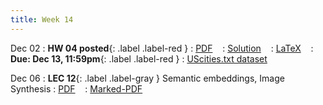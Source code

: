 ```yaml
---
title: Week 14
---
```


Dec 02
: **HW 04 posted**{: .label .label-red }
  : [PDF](homeworks/HW04/HW04.pdf) &nbsp;&nbsp;
  : [Solution](#) &nbsp;&nbsp;
  : [LaTeX](homeworks/HW01/template.tex) &nbsp;&nbsp;
: **Due: Dec 13, 11:59pm**{: .label .label-red }
  : [UScities.txt dataset](homeworks/HW04/UScities.txt)

Dec 06
: **LEC 12**{: .label .label-gray } Semantic embeddings, Image Synthesis
  : [PDF](#) &nbsp;&nbsp;
  : [Marked-PDF](#)
